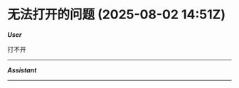 <!-- Generated by SpecStory -->

# 无法打开的问题 (2025-08-02 14:51Z)

_**User**_

打不开

---

_**Assistant**_



---

